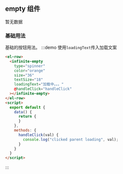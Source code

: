 ## empty 组件

暂无数据

### 基础用法

基础的按钮用法。
:::demo 使用`loadingText`传入加载文案

```html
<el-row>
  <infinite-empty
    type="spinner"
    color="orange"
    size="36"
    textSize="18"
    loadingText="加载中。。。"
    @handleClick="handleClick"
  ></infinite-empty>
</el-row>
<script>
  export default {
    data() {
      return {
      }
    },
    methods: {
      handleClick(val) {
        console.log("clicked parent loading", val);
      }
    }
  }
</script>
```

:::
